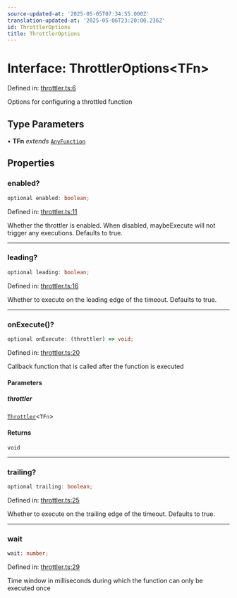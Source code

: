 ```yaml
---
source-updated-at: '2025-05-05T07:34:55.000Z'
translation-updated-at: '2025-05-06T23:20:00.236Z'
id: ThrottlerOptions
title: ThrottlerOptions
---
```


<!-- DO NOT EDIT: this page is autogenerated from the type comments -->

# Interface: ThrottlerOptions\<TFn\>

Defined in: [throttler.ts:6](https://github.com/TanStack/pacer/blob/main/packages/pacer/src/throttler.ts#L6)

Options for configuring a throttled function

## Type Parameters

• **TFn** *extends* [`AnyFunction`](../type-aliases/anyfunction.md)

## Properties

### enabled?

```ts
optional enabled: boolean;
```

Defined in: [throttler.ts:11](https://github.com/TanStack/pacer/blob/main/packages/pacer/src/throttler.ts#L11)

Whether the throttler is enabled. When disabled, maybeExecute will not trigger any executions.
Defaults to true.

***

### leading?

```ts
optional leading: boolean;
```

Defined in: [throttler.ts:16](https://github.com/TanStack/pacer/blob/main/packages/pacer/src/throttler.ts#L16)

Whether to execute on the leading edge of the timeout.
Defaults to true.

***

### onExecute()?

```ts
optional onExecute: (throttler) => void;
```

Defined in: [throttler.ts:20](https://github.com/TanStack/pacer/blob/main/packages/pacer/src/throttler.ts#L20)

Callback function that is called after the function is executed

#### Parameters

##### throttler

[`Throttler`](../classes/throttler.md)\<`TFn`\>

#### Returns

`void`

***

### trailing?

```ts
optional trailing: boolean;
```

Defined in: [throttler.ts:25](https://github.com/TanStack/pacer/blob/main/packages/pacer/src/throttler.ts#L25)

Whether to execute on the trailing edge of the timeout.
Defaults to true.

***

### wait

```ts
wait: number;
```

Defined in: [throttler.ts:29](https://github.com/TanStack/pacer/blob/main/packages/pacer/src/throttler.ts#L29)

Time window in milliseconds during which the function can only be executed once
